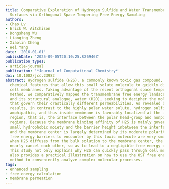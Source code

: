 ```yaml
---
title: Comparative Exploration of Hydrogen Sulfide and Water Transmembrane Free Energy
  Surfaces via Orthogonal Space Tempering Free Energy Sampling
authors:
- Chao Lv
- Erick W. Aitchison
- Dongsheng Wu
- Lianqing Zheng
- Xiaolin Cheng
- Wei Yang
date: '2016-01-01'
publishDate: '2025-09-05T20:10:25.876946Z'
publication_types:
- article-journal
publication: '*Journal of Computational Chemistry*'
doi: 10.1002/jcc.23982
abstract: Hydrogen sulfide (H2S), a commonly known toxic gas compound, possesses unique
  chemical features that allow this small solute molecule to quickly diffuse through
  cell membranes. Taking advantage of the recent orthogonal space tempering (OST)
  method, we comparatively mapped the transmembrane free energy landscapes of H2S
  and its structural analogue, water (H2O), seeking to decipher the molecular determinants
  that govern their drastically different permeabilities. As revealed by our OST sampling
  results, in contrast to the highly polar water solute, hydrogen sulfide is evidently
  amphipathic, and thus inside membrane is favorably localized at the interfacial
  region, that is, the interface between the polar head-group and nonpolar acyl chain
  regions. Because the membrane binding affinity of H2S is mainly governed by its
  small hydrophobic moiety and the barrier height inbetween the interfacial region
  and the membrane center is largely determined by its moderate polarity, the transmembrane
  free energy barriers to encounter by this toxic molecule are very small. Moreover
  when H2S diffuses from the bulk solution to the membrane center, the above two effects
  nearly cancel each other, so as to lead to a negligible free energy difference.
  This study not only explains why H2S can quickly pass through cell membranes but
  also provides a practical illustration on how to use the OST free energy sampling
  method to conveniently analyze complex molecular processes.
tags:
- enhanced sampling
- free energy calculation
- membrane permeation
---
```


